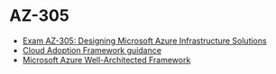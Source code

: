 # AZ-305

* [Exam AZ-305: Designing Microsoft Azure Infrastructure Solutions](https://learn.microsoft.com/en-us/credentials/certifications/exams/az-305/)
* [Cloud Adoption Framework guidance](https://learn.microsoft.com/en-us/azure/cloud-adoption-framework/)
* [Microsoft Azure Well-Architected Framework](https://learn.microsoft.com/en-us/azure/well-architected/)
